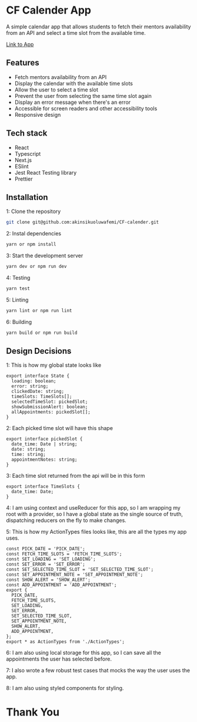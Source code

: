# CF Calender App

A simple calendar app that allows students to fetch their mentors availability from an API and select a time slot from the available time.

[Link to App](https://cf-calender.vercel.app/)

## Features

- Fetch mentors availability from an API
- Display the calendar with the available time slots
- Allow the user to select a time slot
- Prevent the user from selecting the same time slot again
- Display an error message when there's an error
- Accessible for screen readers and other accessibility tools
- Responsive design

## Tech stack

- React
- Typescript
- Next.js
- ESlint
- Jest
  React Testing library
- Prettier

## Installation

1: Clone the repository

```bash
git clone git@github.com:akinsikuoluwafemi/CF-calender.git
```

2: Instal dependencies

```bash
yarn or npm install
```

3: Start the development server

```bash
yarn dev or npm run dev
```

4: Testing

```bash
yarn test
```

5: Linting

```bash
yarn lint or npm run lint
```

6: Building

```bash
yarn build or npm run build
```

## Design Decisions

1: This is how my global state looks like

    export interface State {
      loading: boolean;
      error: string;
      clickedDate: string;
      timeSlots: TimeSlots[];
      selectedTimeSlot: pickedSlot;
      showSubmissionAlert: boolean;
      allAppointments: pickedSlot[];
    }

2: Each picked time slot will have this shape

    export interface pickedSlot {
      date_time: Date | string;
      date: string;
      time: string;
      appointmentNotes: string;
    }

3: Each time slot returned from the api will be in this form

    export interface TimeSlots {
      date_time: Date;
    }

4: I am using context and useReducer for this app, so I am wrapping my root with a provider, so I have a global state as the single source of truth, dispatching reducers on the fly to make changes.

5: This is how my ActionTypes files looks like, this are all the types my app uses.

    const PICK_DATE = 'PICK_DATE';
    const FETCH_TIME_SLOTS = 'FETCH_TIME_SLOTS';
    const SET_LOADING = 'SET_LOADING';
    const SET_ERROR = 'SET_ERROR';
    const SET_SELECTED_TIME_SLOT = 'SET_SELECTED_TIME_SLOT';
    const SET_APPOINTMENT_NOTE = 'SET_APPOINTMENT_NOTE';
    const SHOW_ALERT = 'SHOW_ALERT';
    const ADD_APPOINTMENT = 'ADD_APPOINTMENT';
    export {
      PICK_DATE,
      FETCH_TIME_SLOTS,
      SET_LOADING,
      SET_ERROR,
      SET_SELECTED_TIME_SLOT,
      SET_APPOINTMENT_NOTE,
      SHOW_ALERT,
      ADD_APPOINTMENT,
    };
    export * as ActionTypes from './ActionTypes';

6: I am also using local storage for this app, so I can save all the appointments the user has selected before.

7: I also wrote a few robust test cases that mocks the way the user uses the app.

8: I am also using styled components for styling.

# Thank You
